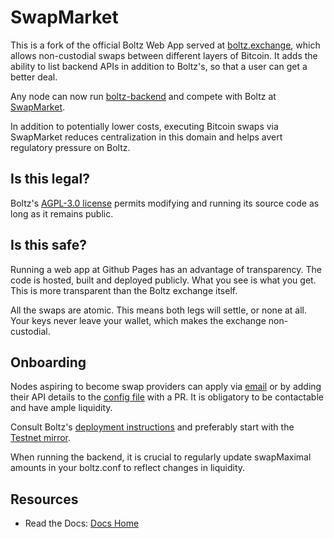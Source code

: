 # SwapMarket

This is a fork of the official Boltz Web App served at [boltz.exchange](https://boltz.exchange/), which allows non-custodial swaps between different layers of Bitcoin. It adds the ability to list backend APIs in addition to Boltz's, so that a user can get a better deal. 

Any node can now run [boltz-backend](https://github.com/BoltzExchange/boltz-backend) and compete with Boltz at [SwapMarket](https://swapmarket.github.io).

In addition to potentially lower costs, executing Bitcoin swaps via SwapMarket reduces centralization in this domain and helps avert regulatory pressure on Boltz.

## Is this legal?

Boltz's [AGPL-3.0 license](https://github.com/BoltzExchange/boltz-web-app/blob/main/LICENSE) permits modifying and running its source code as long as it remains public.

## Is this safe?

Running a web app at Github Pages has an advantage of transparency. The code is hosted, built and deployed publicly. What you see is what you get. This is more transparent than the Boltz exchange itself.

All the swaps are atomic. This means both legs will settle, or none at all. Your keys never leave your wallet, which makes the exchange non-custodial.

## Onboarding

Nodes aspiring to become swap providers can apply via [email](mailto:SwapMarket@proton.me) or by adding their API details to the [config file](https://github.com/SwapMarket/swapmarket.github.io/blob/main/src/configs/mainnet.json) with a PR. It is obligatory to be contactable and have ample liquidity. 

Consult Boltz's [deployment instructions](https://github.com/BoltzExchange/boltz-backend/blob/master/docs/deployment.md) and preferably start with the [Testnet mirror](https://github.com/SwapMarket/swapmarket.github.io/blob/main/src/configs/testnet.json).

When running the backend, it is crucial to regularly update swapMaximal amounts in your boltz.conf to reflect changes in liquidity. 

## Resources

* Read the Docs: [Docs Home](https://docs.boltz.exchange/)